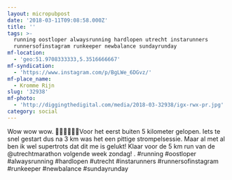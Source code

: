 ```yaml
---
layout: micropubpost
date: '2018-03-11T09:08:58.000Z'
title: ''
tags: >-
  running oostloper alwaysrunning hardlopen utrecht instarunners
  runnersofinstagram runkeeper newbalance sundayrunday
mf-location:
  - 'geo:51.9708333333,5.3516666667'
mf-syndication:
  - 'https://www.instagram.com/p/BgLWe_6DGvz/'
mf-place_name:
  - Kromme Rijn
slug: '32938'
mf-photo:
  - 'http://diggingthedigital.com/media/2018-03-32938/igx-rwx-pr.jpg'
category: social
---
```

Wow wow wow. 🏃‍♂️🏃‍♂️🏃‍♂️Voor het eerst buiten 5 kilometer gelopen. Iets te snel gestart dus na 3 km was het een pittige strompelsessie. Maar al met al ben ik wel supertrots dat dit me is gelukt! Klaar voor de 5 km run van de @utrechtmarathon volgende week zondag!
.
#running #oostloper #alwaysrunning #hardlopen #utrecht #instarunners #runnersofinstagram #runkeeper #newbalance #sundayrunday
